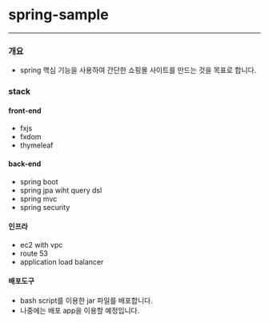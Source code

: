 # spring-sample

----

### 개요

- spring 핵심 기능을 사용하여 간단한 쇼핑몰 사이트를 만드는 것을 목표로 합니다.

### stack

#### front-end

- fxjs
- fxdom
- thymeleaf


#### back-end

- spring boot
- spring jpa wiht query dsl
- spring mvc
- spring security


#### 인프라

- ec2 with vpc
- route 53
- application load balancer

#### 배포도구
- bash script를 이용한 jar 파일를 배포합니다.
- 나중에는 배포 app을 이용할 예정입니다.